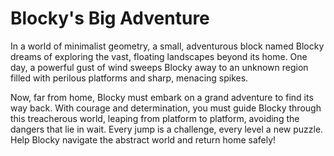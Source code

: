 # Blocky's Big Adventure

In a world of minimalist geometry, a small, adventurous block named Blocky dreams of exploring the vast, floating landscapes beyond its home. One day, a powerful gust of wind sweeps Blocky away to an unknown region filled with perilous platforms and sharp, menacing spikes.

Now, far from home, Blocky must embark on a grand adventure to find its way back. With courage and determination, you must guide Blocky through this treacherous world, leaping from platform to platform, avoiding the dangers that lie in wait. Every jump is a challenge, every level a new puzzle. Help Blocky navigate the abstract world and return home safely!
